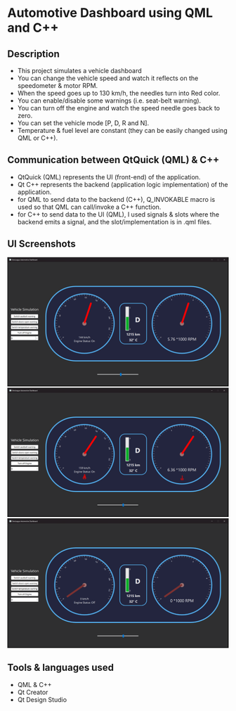 # Automotive Dashboard using QML and C++

## Description
- This project simulates a vehicle dashboard
- You can change the vehicle speed and watch it reflects on the speedometer & motor RPM.
- When the speed goes up to 130 km/h, the needles turn into Red color.
- You can enable/disable some warnings (i.e. seat-belt warning).
- You can turn off the engine and watch the speed needle goes back to zero.
- You can set the vehicle mode [P, D, R and N].
- Temperature & fuel level are constant (they can be easily changed using QML or C++).


## Communication between QtQuick (QML) & C++
- QtQuick (QML) represents the UI (front-end) of the application.
- Qt C++ represents the backend (application logic implementation) of the application. 
- for QML to send data to the backend (C++), Q_INVOKABLE macro is used so that QML can call/invoke a C++ function.
- for C++ to send data to the UI (QML), I used signals & slots where the backend emits a signal, and the slot/implementation is in .qml files.


## UI Screenshots
![UI design](screenshots/1.png)
![UI design](screenshots/2.png)
![UI design](screenshots/3.png)


## Tools & languages used
- QML & C++
- Qt Creator
- Qt Design Studio